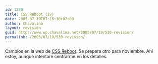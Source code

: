 ```yaml
---
id: 1230
title: CSS Reboot (iv)
date: 2005-07-19T07:16:30+02:00
author: Chavalina
layout: revision
guid: http://www.wp.chavalina.net/2005/07/19/530-revision/
permalink: /2005/07/19/530-revision/
---
```

Cambios en la web de <a href="http://www.cssreboot.com/" target="_blank">CSS Reboot</a>. Se prepara otro para noviembre. Ahí estoy, aunque intentaré centrarme en los detalles.